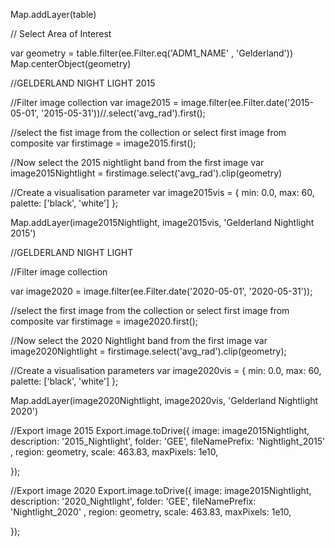 Map.addLayer(table)

// Select Area of Interest

var geometry = table.filter(ee.Filter.eq('ADM1_NAME' , 'Gelderland'))
Map.centerObject(geometry)


//GELDERLAND NIGHT LIGHT 2015

//Filter image collection
var image2015 = image.filter(ee.Filter.date('2015-05-01', '2015-05-31'))//.select('avg_rad').first();

//select the fist image from the collection or select first image from composite
var firstimage = image2015.first();

//Now select the 2015 nightlight band from the first image
var image2015Nightlight = firstimage.select('avg_rad').clip(geometry)

//Create a visualisation parameter
var image2015vis = {
  min: 0.0,
  max: 60,
  palette: ['black', 'white']
};

Map.addLayer(image2015Nightlight, image2015vis, 'Gelderland Nightlight 2015')

//GELDERLAND NIGHT LIGHT 

//Filter image collection

var image2020 = image.filter(ee.Filter.date('2020-05-01', '2020-05-31'));

//select the first image from the collection or select first image from composite
var firstimage = image2020.first();

//Now select the 2020 Nightlight band from the first image
var image2020Nightlight = firstimage.select('avg_rad').clip(geometry);

//Create a visualisation parameters
var image2020vis = {
  min: 0.0,
  max: 60,
  palette: ['black', 'white']
};

Map.addLayer(image2020Nightlight, image2020vis, 'Gelderland Nightlight 2020')

//Export image 2015
Export.image.toDrive({
  image: image2015Nightlight, 
  description: '2015_Nightlight', 
  folder: 'GEE', 
  fileNamePrefix: 'Nightlight_2015' , 
  region: geometry, 
  scale: 463.83, 
  maxPixels: 1e10, 

});

//Export image 2020
Export.image.toDrive({
  image: image2015Nightlight, 
  description: '2020_Nightlight', 
  folder: 'GEE', 
  fileNamePrefix: 'Nightlight_2020' , 
  region: geometry, 
  scale: 463.83, 
  maxPixels: 1e10, 

});
